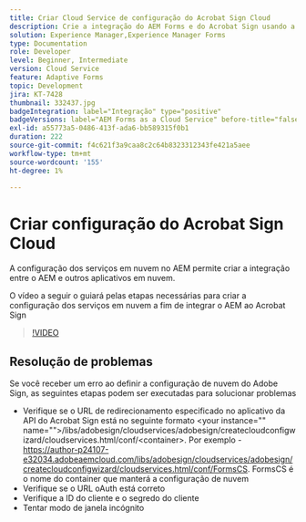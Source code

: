 ```yaml
---
title: Criar Cloud Service de configuração do Acrobat Sign Cloud
description: Crie a integração do AEM Forms e do Acrobat Sign usando a configuração dos serviços em nuvem.
solution: Experience Manager,Experience Manager Forms
type: Documentation
role: Developer
level: Beginner, Intermediate
version: Cloud Service
feature: Adaptive Forms
topic: Development
jira: KT-7428
thumbnail: 332437.jpg
badgeIntegration: label="Integração" type="positive"
badgeVersions: label="AEM Forms as a Cloud Service" before-title="false"
exl-id: a55773a5-0486-413f-ada6-bb589315f0b1
duration: 222
source-git-commit: f4c621f3a9caa8c2c64b8323312343fe421a5aee
workflow-type: tm+mt
source-wordcount: '155'
ht-degree: 1%

---
```


# Criar configuração do Acrobat Sign Cloud

A configuração dos serviços em nuvem no AEM permite criar a integração entre o AEM e outros aplicativos em nuvem.

O vídeo a seguir o guiará pelas etapas necessárias para criar a configuração dos serviços em nuvem a fim de integrar o AEM ao Acrobat Sign

>[!VIDEO](https://video.tv.adobe.com/v/332437?quality=12&learn=on)

## Resolução de problemas

Se você receber um erro ao definir a configuração de nuvem do Adobe Sign, as seguintes etapas podem ser executadas para solucionar problemas
* Verifique se o URL de redirecionamento especificado no aplicativo da API do Acrobat Sign está no seguinte formato
&lt;your instance=&quot;&quot; name=&quot;&quot;>/libs/adobesign/cloudservices/adobesign/createcloudconfigwizard/cloudservices.html/conf/&lt;container>.
Por exemplo - https://author-p24107-e32034.adobeaemcloud.com/libs/adobesign/cloudservices/adobesign/createcloudconfigwizard/cloudservices.html/conf/FormsCS. FormsCS é o nome do container que manterá a configuração de nuvem
* Verifique se o URL oAuth está correto
* Verifique a ID do cliente e o segredo do cliente
* Tentar modo de janela incógnito

